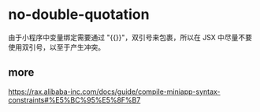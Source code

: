 # no-double-quotation
由于小程序中变量绑定需要通过 "{{}}"，双引号来包裹，所以在 JSX 中尽量不要使用双引号，以至于产生冲突。

## more
https://rax.alibaba-inc.com/docs/guide/compile-miniapp-syntax-constraints#%E5%BC%95%E5%8F%B7